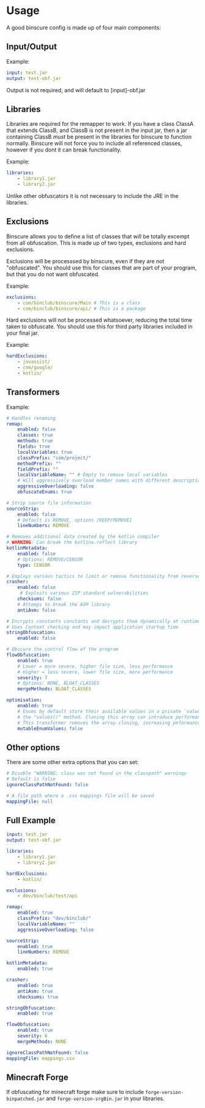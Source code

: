 # Usage
A good binscure config is made up of four main components:

## Input/Output
Example:
```Yaml
input: test.jar
output: test-obf.jar
```
Output is not required, and will default to [input]-obf.jar

## Libraries
Libraries are required for the remapper to work. If you have a class ClassA that extends ClassB, and ClassB is not 
present in the input jar, then a jar containing ClassB *must* be present in the libraries for binscure to function
normally. Binscure will not force you to include all referenced classes, however if you dont it can break
functionality.

Example:
```Yaml
libraries:
    - library1.jar
    - library2.jar
```

Unlike other obfuscators it is not necessary to include the JRE in the libraries.

## Exclusions
Binscure allows you to define a list of classes that will be totally excempt from all obfuscation.
This is made up of two types, exclusions and hard exclusions. 

Exclusions will be processsed by binscure, even if they are not "obfuscated". You should use this for classes
that are part of your program, but that you do not want obfuscated.

Example:
```Yaml
exclusions:
    - com/binclub/binscure/Main # This is a class
    - com/binclub/binscure/api/ # This is a package
```

Hard exclusions will not be processed whatsoever, reducing the total time taken to obfuscate. You should use this
for third party libraries included in your final jar.

Example:
```Yaml
hardExclusions:
    - javassist/
    - com/google/
    - kotlin/
```

## Transformers
Example:
```Yaml
# Handles renaming
remap:
    enabled: false
    classes: true
    methods: true
    fields: true
    localVariables: true
    classPrefix: "com/project/"
    methodPrefix: ""
    fieldPrefix: ""
    localVariableName: "" # Empty to remove local variables
    # Will aggressively overload member names with different descriptions
    aggressiveOverloading: false 
    obfuscateEnums: true

# Strip source file information
sourceStrip:
    enabled: false
    # Default is REMOVE, options [KEEP/REMOVE]
    lineNumbers: REMOVE

# Removes additional data created by the kotlin compiler
# WARNING: Can break the kotlinx.reflect library
kotlinMetadata:
    enabled: false
    # Options: REMOVE/CENSOR
    type: CENSOR

# Employs various tactics to limit or remove functionality from reverse engineering libraries
crasher:
    enabled: false
     # Exploits various ZIP standard vulnerabilities
    checksums: false
    # Attemps to break the ASM library
    antiAsm: false

# Encrypts constants constants and decrypts them dynamically at runtime
# Uses Context checking and may impact application startup time
stringObfuscation:
    enabled: false

# Obscure the control flow of the program
flowObfuscation:
    enabled: true
    # Lower = more severe, higher file size, less performance
    # Higher = less severe, lower file size, more performance
    severity: 7
    # Options: NONE, BLOAT_CLASSES
    mergeMethods: BLOAT_CLASSES

optimisation:
    enabled: true
    # Enums by default store their available values in a private `values` field. This field is cloned and returned using
    # the "values()" method. Cloning this array can introduce performance and memory issues.
    # This transformer removes the array cloning, increasing peformance but potentially allowing unsafe modification of enum values
    mutableEnumValues: false
```

## Other options
There are some other extra options that you can set:
```Yaml
# Disable "WARNING: class was not found in the classpath" warnings
# Default is false
ignoreClassPathNotFound: false

# A file path where a .csv mappings file will be saved
mappingFile: null
```

## Full Example
```Yaml
input: test.jar
output: test-obf.jar

libraries:
    - library1.jar
    - library2.jar

hardExclusions:
	- kotlin/

exclusions:
	- dev/binclub/test/api

remap:
    enabled: true
    classPrefix: "dev/binclub/"
    localVariableName: ""
    aggressiveOverloading: false

sourceStrip:
    enabled: true
    lineNumbers: REMOVE

kotlinMetadata:
    enabled: true

crasher:
    enabled: true
	antiAsm: true
	checksums: true

stringObfuscation:
    enabled: true

flowObfuscation:
    enabled: true
    severity: 6
    mergeMethods: NONE

ignoreClassPathNotFound: false
mappingFile: mappings.csv
```

## Minecraft Forge
If obfuscating for minecraft forge make sure to include `forge-version-binpatched.jar` and `forge-version-srgBin.jar` in your libraries.
